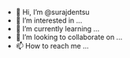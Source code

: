 - 👋 Hi, I’m @surajdentsu
- 👀 I’m interested in ...
- 🌱 I’m currently learning ...
- 💞️ I’m looking to collaborate on ...
- 📫 How to reach me ...

<!---
surajdentsu/surajdentsu is a ✨ special ✨ repository because its `README.md` (this file) appears on your GitHub profile.
You can click the Preview link to take a look at your changes.
--->
